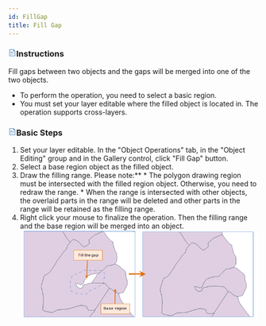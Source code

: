 ```yaml
---
id: FillGap
title: Fill Gap
---
```

### ![](../../../img/read.gif)Instructions

Fill gaps between two objects and the gaps will be merged into one of the two objects.

  * To perform the operation, you need to select a basic region.
  * You must set your layer editable where the filled object is located in. The operation supports cross-layers.

### ![](../../../img/read.gif)Basic Steps

  1. Set your layer editable. In the "Object Operations" tab, in the "Object Editing" group and in the Gallery control, click "Fill Gap" button.
  2. Select a base region object as the filled object.
  3. Draw the filling range. Please note:**
    * The polygon drawing region must be intersected with the filled region object. Otherwise, you need to redraw the range.
    * When the range is intersected with other objects, the overlaid parts in the range will be deleted and other parts in the range will be retained as the filling range.
  4. Right click your mouse to finalize the operation. Then the filling range and the base region will be merged into an object.
![](img-en/FillGap.png)  


